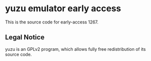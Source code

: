 yuzu emulator early access
=============

This is the source code for early-access 1267.

## Legal Notice

yuzu is an GPLv2 program, which allows fully free redistribution of its source code.